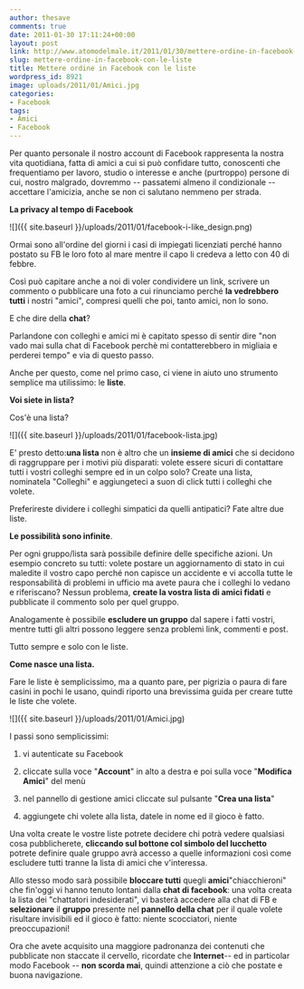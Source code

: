 ```yaml
---
author: thesave
comments: true
date: 2011-01-30 17:11:24+00:00
layout: post
link: http://www.atomodelmale.it/2011/01/30/mettere-ordine-in-facebook-con-le-liste/
slug: mettere-ordine-in-facebook-con-le-liste
title: Mettere ordine in Facebook con le liste
wordpress_id: 8921
image: uploads/2011/01/Amici.jpg
categories:
- Facebook
tags:
- Amici
- Facebook
---
```


Per quanto personale il nostro account di Facebook rappresenta la nostra vita quotidiana, fatta di amici a cui si può confidare tutto, conoscenti che frequentiamo per lavoro, studio o interesse e anche (purtroppo) persone di cui, nostro malgrado, dovremmo -- passatemi almeno il condizionale -- accettare l'amicizia, anche se non ci salutano nemmeno per strada.

**La privacy al tempo di Facebook**

![]({{ site.baseurl }}/uploads/2011/01/facebook-i-like_design.png)

Ormai sono all'ordine del giorni i casi di impiegati licenziati perché hanno postato su FB le loro foto al mare mentre il capo li credeva a letto con 40 di febbre.

Così può capitare anche a noi di voler condividere un link, scrivere un commento o pubblicare una foto a cui rinunciamo perché **la vedrebbero tutti** i nostri "amici", compresi quelli che poi, tanto amici, non lo sono.

E che dire della **chat**?

Parlandone con colleghi e amici mi è capitato spesso di sentir dire "non vado mai sulla chat di Facebook perchè mi contatterebbero in migliaia e perderei tempo" e via di questo passo.

Anche per questo, come nel primo caso, ci viene in aiuto uno strumento semplice ma utilissimo: le **liste**.

**Voi siete in lista?**

Cos'è una lista?

![]({{ site.baseurl }}/uploads/2011/01/facebook-lista.jpg)

E' presto detto:**una lista** non è altro che un **insieme di amici** che si decidono di raggruppare per i motivi più disparati: volete essere sicuri di contattare tutti i vostri colleghi sempre ed in un colpo solo? Create una lista, nominatela "Colleghi" e aggiungeteci a suon di click tutti i colleghi che volete.

Preferireste dividere i colleghi simpatici da quelli antipatici? Fate altre due liste.

**Le possibilità sono infinite**.

Per ogni gruppo/lista sarà possibile definire delle specifiche azioni. Un esempio concreto su tutti: volete postare un aggiornamento di stato in cui maledite il vostro capo perché non capisce un accidente e vi accolla tutte le responsabilità di problemi in ufficio ma avete paura che i colleghi lo vedano e riferiscano? Nessun problema, **create la vostra lista di amici fidati** e pubblicate il commento solo per quel gruppo.

Analogamente è possibile **escludere un gruppo** dal sapere i fatti vostri, mentre tutti gli altri possono leggere senza problemi link, commenti e post.

Tutto sempre e solo con le liste.

**Come nasce una lista.**

Fare le liste è semplicissimo, ma a quanto pare, per pigrizia o paura di fare casini in pochi le usano, quindi riporto una brevissima guida per creare tutte le liste che volete.

![]({{ site.baseurl }}/uploads/2011/01/Amici.jpg)

I passi sono semplicissimi:

	
  1. vi autenticate su Facebook

	
  2. cliccate sulla voce "**Account**" in alto a destra e poi sulla voce "**Modifica Amici**" del menù

	
  3. nel pannello di gestione amici cliccate sul pulsante "**Crea una lista**"

	
  4. aggiungete chi volete alla lista, datele in nome ed il gioco è fatto.

Una volta create le vostre liste potrete decidere chi potrà vedere qualsiasi cosa pubblicherete, **cliccando sul bottone col simbolo del lucchetto** potrete definire quale gruppo avrà accesso a quelle informazioni così come escludere tutti tranne la lista di amici che v'interessa.

Allo stesso modo sarà possibile **bloccare tutti** quegli **amici**"chiacchieroni" che fin'oggi vi hanno tenuto lontani dalla **chat di facebook**: una volta creata la lista dei "chattatori indesiderati", vi basterà accedere alla chat di FB e **selezionare** il **gruppo** presente nel **pannello della chat** per il quale volete risultare invisibili ed il gioco è fatto: niente scocciatori, niente preoccupazioni!

Ora che avete acquisito una maggiore padronanza dei contenuti che pubblicate non staccate il cervello, ricordate che **Internet**-- ed in particolar modo Facebook -- **non scorda mai**, quindi attenzione a ciò che postate e buona navigazione.
